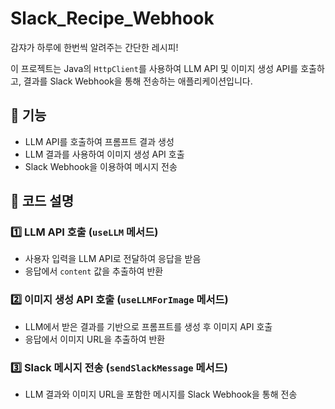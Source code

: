 # Slack_Recipe_Webhook
감쟈가 하루에 한번씩 알려주는 간단한 레시피!

이 프로젝트는 Java의 `HttpClient`를 사용하여 LLM API 및 이미지 생성 API를 호출하고, 결과를 Slack Webhook을 통해 전송하는 애플리케이션입니다.

## 🔧 기능

- LLM API를 호출하여 프롬프트 결과 생성
- LLM 결과를 사용하여 이미지 생성 API 호출
- Slack Webhook을 이용하여 메시지 전송

## 📜 코드 설명

### 1️⃣ LLM API 호출 (`useLLM` 메서드)
- 사용자 입력을 LLM API로 전달하여 응답을 받음
- 응답에서 `content` 값을 추출하여 반환

### 2️⃣ 이미지 생성 API 호출 (`useLLMForImage` 메서드)
- LLM에서 받은 결과를 기반으로 프롬프트를 생성 후 이미지 API 호출
- 응답에서 이미지 URL을 추출하여 반환

### 3️⃣ Slack 메시지 전송 (`sendSlackMessage` 메서드)
- LLM 결과와 이미지 URL을 포함한 메시지를 Slack Webhook을 통해 전송